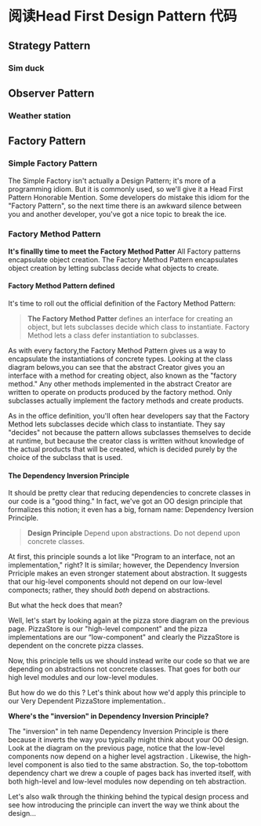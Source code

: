 # 阅读Head First Design Pattern 代码
## Strategy Pattern
### Sim duck
## Observer Pattern
### Weather station
## Factory Pattern
### Simple Factory Pattern
The Simple Factory isn't actually a Design Pattern; it's more of a programming idiom.
But it is commonly used, so we'll give it a Head First Pattern Honorable Mention.
Some developers do mistake this idiom for the "Factory Pattern", so the next time there is an awkward silence between you and another developer, you've got a nice
topic to break the ice.

### Factory Method Pattern
**It's finallly time to meet the Factory Method Patter**
All Factory patterns encapsulate object creation. The Factory Method Pattern encapsulates object creation by letting subclass decide what objects to create.

#### Factory Method Pattern defined
It's time to roll out the official definition of the Factory Method Pattern:
> **The Factory Method Patter** defines an interface for creating an object, but lets subclasses decide which class to instantiate. Factory Method lets a class defer instantiation to subclasses.

As with every factory,the Factory Method Pattern gives us a way to encapsulate the instantiations of concrete types. Looking at the class diagram belows,you can see that the abstract Creator gives you an interface with a method for creating object, also known as the "factory method." Any other methods implemented in the abstract Creator are written to operate on products produced by the factory method. Only subclasses actually implement the factory methods and create products. 

As in the office definition, you'll often hear developers say that the Factory Method lets subclasses decide which class to instantiate. They say "decides" not because the pattern allows subclasses themselves to decide at runtime, but because the creator class is written without knowledge of the actual products that will be created, which is decided purely by the choice of the subclass that is used.

#### The Dependency Inversion Principle

It should be pretty clear that reducing dependencies to 
concrete classes in our code is a "good thing." In fact, we've
got an OO design principle that formalizes this notion; it even 
has a big, fornam name: Dependency Iversion Principle.
> **Design Principle**
> Depend upon abstractions. Do not depend upon concrete classes.

At first, this principle sounds a lot like "Program to an interface, not an implementation," right? It is similar; however, the Dependency Inversion Prriciple makes an even stronger statement about abstraction. It suggests that our hig-level components should not depend on our low-level componects; rather, they should *both* depend on abstractions.

But what the heck does that mean?

Well, let's start by looking again at the pizza store diagram on the previous page. PizzaStore is our "high-level component" and the pizza implementations are our “low-component" and clearly the PizzaStore is dependent on the concrete pizza classes. 

Now, this principle tells us we should instead write our code so 
that we are depending on abstractions not concrete classes. That goes for both our high level modules and our low-level modules. 

But how do we do this ? Let's think about how we'd apply this principle to our Very Dependent PizzaStore implementation..

**Where's the "inversion" in Dependency Inversion Principle?**

The "inversion" in teh name Dependency Inversion Principle is there
because it inverts the way you typically might think about your OO design. Look at the diagram on the previous page, notice that the low-level components now depend on a higher level agstraction .
Likewise, the high-level component is also tied to the same abstraction. So, the top-tobottom dependency chart we drew a couple of pages back has inverted itself, with both high-level and low-level modules now depending on teh abstraction.

Let's also walk through the thinking behind the typical design process and see how introducing  the principle can invert the way we think about the design...
